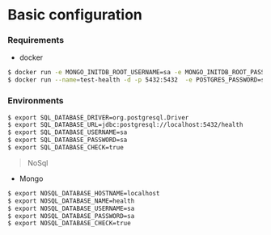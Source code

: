 # Basic configuration

### Requirements

* docker

```bash
$ docker run -e MONGO_INITDB_ROOT_USERNAME=sa -e MONGO_INITDB_ROOT_PASSWORD=sa -e MONGO_INITDB_DATABASE=health -d -p 27017:27017 mongo
$ docker run --name=test-health -d -p 5432:5432  -e POSTGRES_PASSWORD=sa -e POSTGRES_USER=sa -e POSTGRES_DB=health postgres
```

### Environments

```bash
$ export SQL_DATABASE_DRIVER=org.postgresql.Driver
$ export SQL_DATABASE_URL=jdbc:postgresql://localhost:5432/health
$ export SQL_DATABASE_USERNAME=sa
$ export SQL_DATABASE_PASSWORD=sa
$ export SQL_DATABASE_CHECK=true
```

> NoSql

   - Mongo

```bash
$ export NOSQL_DATABASE_HOSTNAME=localhost
$ export NOSQL_DATABASE_NAME=health
$ export NOSQL_DATABASE_USERNAME=sa
$ export NOSQL_DATABASE_PASSWORD=sa
$ export NOSQL_DATABASE_CHECK=true
```